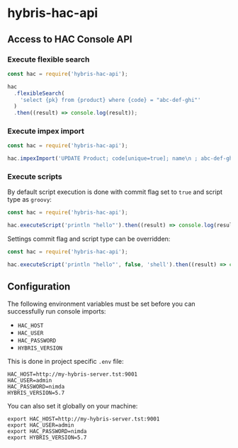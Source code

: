 # hybris-hac-api

## Access to HAC Console API

### Execute flexible search

```javascript
const hac = require('hybris-hac-api');

hac
  .flexibleSearch(
    'select {pk} from {product} where {code} = "abc-def-ghi"'
  )
  .then((result) => console.log(result));
```

### Execute impex import

```javascript
const hac = require('hybris-hac-api');

hac.impexImport('UPDATE Product; code[unique=true]; name\n ; abc-def-ghi ; My Product');
```

### Execute scripts

By default script execution is done with commit flag set to `true` and script type as `groovy`:

```javascript
const hac = require('hybris-hac-api');

hac.executeScript('println "hello"').then((result) => console.log(result));
```

Settings commit flag and script type can be overridden:

```javascript
const hac = require('hybris-hac-api');

hac.executeScript('println "hello"', false, 'shell').then((result) => console.log(result));
```

## Configuration

The following environment variables must be set before you can successfully run console imports:

- `HAC_HOST`
- `HAC_USER`
- `HAC_PASSWORD`
- `HYBRIS_VERSION`

This is done in project specific `.env` file:

```shell
HAC_HOST=http://my-hybris-server.tst:9001
HAC_USER=admin
HAC_PASSWORD=nimda
HYBRIS_VERSION=5.7
```

You can also set it globally on your machine:

```shell
export HAC_HOST=http://my-hybris-server.tst:9001
export HAC_USER=admin
export HAC_PASSWORD=nimda
export HYBRIS_VERSION=5.7
```
